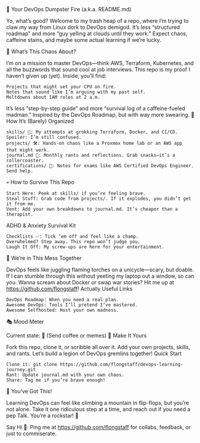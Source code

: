 🎉 Your DevOps Dumpster Fire (a.k.a. README.md)

Yo, what’s good? Welcome to my trash heap of a repo, where I’m trying to claw my way from Linux dork to DevOps demigod. It’s less “structured roadmap” and more “guy yelling at clouds until they work.” Expect chaos, caffeine stains, and maybe some actual learning if we’re lucky.

🚀 What’s This Chaos About?

I’m on a mission to master DevOps—think AWS, Terraform, Kubernetes, and all the buzzwords that sound cool at job interviews. This repo is my proof I haven’t given up (yet). Inside, you’ll find:

    Projects that might set your CPU on fire.
    Notes that sound like I’m arguing with my past self.
    Meltdowns about IAM roles at 2 a.m.

It’s less “step-by-step guide” and more “survival log of a caffeine-fueled madman.” Inspired by the DevOps Roadmap, but with way more swearing.
📂 How It’s (Barely) Organized

    skills/ 🧠: My attempts at grokking Terraform, Docker, and CI/CD. Spoiler: I’m still confused.
    projects/ 🛠️: Hands-on chaos like a Proxmox home lab or an AWS app that might work.
    journal.md 📝: Monthly rants and reflections. Grab snacks—it’s a rollercoaster.
    certifications/ 📜: Notes for exams like AWS Certified DevOps Engineer. Send help.

💀 How to Survive This Repo

    Start Here: Peek at skills/ if you’re feeling brave.
    Steal Stuff: Grab code from projects/. If it explodes, you didn’t get it from me.
    Vent: Add your own breakdowns to journal.md. It’s cheaper than a therapist.

ADHD & Anxiety Survival Kit

    Checklists ✅: Tick ‘em off and feel like a champ.
    Overwhelmed? Step away. This repo won’t judge you.
    Laugh It Off: My screw-ups are here for your entertainment.

🤝 We’re in This Mess Together

DevOps feels like juggling flaming torches on a unicycle—scary, but doable. If I can stumble through this without yeeting my laptop out a window, so can you. Wanna scream about Docker or swap war stories? Hit me up at https://github.com/flongstaff!
Actually Useful Links

    DevOps Roadmap: When you need a real plan.
    Awesome DevOps: Tools I’ll pretend I’ve mastered.
    Awesome Selfhosted: Host your own madness.

🎭 Mood Meter

Current state: 🤯 (Send coffee or memes)
🚀 Make It Yours

Fork this repo, clone it, or scribble all over it. Add your own projects, skills, and rants. Let’s build a legion of DevOps gremlins together!
Quick Start

    Clone it: git clone https://github.com/flongstaff/devops-learning-journey.git
    Rant: Update journal.md with your own chaos.
    Share: Tag me if you’re brave enough!

🌟 You’ve Got This!

Learning DevOps can feel like climbing a mountain in flip-flops, but you’re not alone. Take it one ridiculous step at a time, and reach out if you need a pep Talk. You’re a rockstar! 💪

Say Hi 📧: Ping me at https://github.com/flongstaff for collabs, feedback, or just to commiserate.
